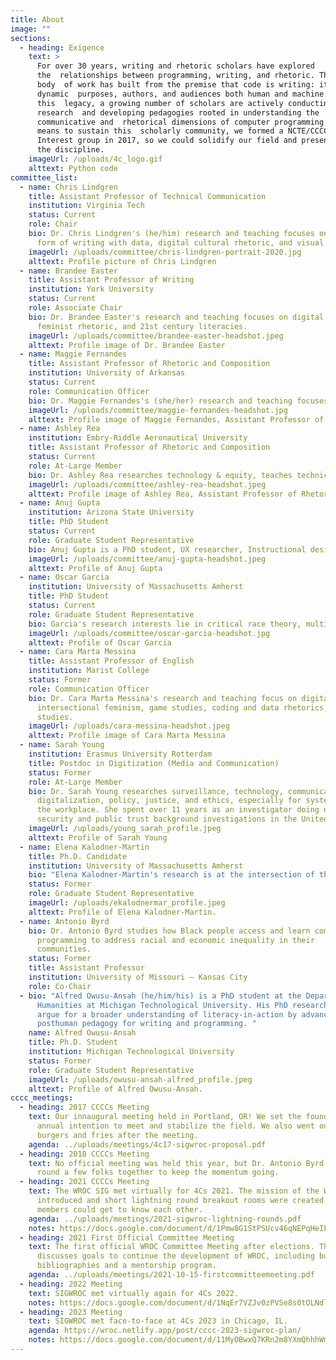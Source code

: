 ```yaml
---
title: About
image: ""
sections:
  - heading: Exigence
    text: >
      For over 30 years, writing and rhetoric scholars have explored
      the  relationships between programming, writing, and rhetoric. This
      body  of work has built from the premise that code is writing: it has
      dynamic  purposes, authors, and audiences both human and machine. Out of
      this  legacy, a growing number of scholars are actively conducting
      research  and developing pedagogies rooted in understanding the
      communicative and  rhetorical dimensions of computer programming. As a
      means to sustain this  scholarly community, we formed a NCTE/CCCC Special
      Interest group in 2017, so we could solidify our field and presence across
      the discipline.
    imageUrl: /uploads/4c_logo.gif
    alttext: Python code
committee_list:
  - name: Chris Lindgren
    title: Assistant Professor of Technical Communication
    institution: Virginia Tech
    status: Current
    role: Chair
    bio: Dr. Chris Lindgren's (he/him) research and teaching focuses on coding as a
      form of writing with data, digital cultural rhetoric, and visual rhetoric.
    imageUrl: /uploads/committee/chris-lindgren-portrait-2020.jpg
    alttext: Profile picture of Chris Lindgren
  - name: Brandee Easter
    title: Assistant Professor of Writing
    institution: York University
    status: Current
    role: Associate Chair
    bio: Dr. Brandee Easter's research and teaching focuses on digital rhetoric,
      feminist rhetoric, and 21st century literacies.
    imageUrl: /uploads/committee/brandee-easter-headshot.jpeg
    alttext: Profile image of Dr. Brandee Easter
  - name: Maggie Fernandes
    title: Assistant Professor of Rhetoric and Composition
    institution: University of Arkansas
    status: Current
    role: Communication Officer
    bio: Dr. Maggie Fernandes's (she/her) research and teaching focuses on digital cultural rhetorics, visual rhetoric, content moderation, and writing assessment.
    imageUrl: /uploads/committee/maggie-fernandes-headshot.jpg
    alttext: Profile image of Maggie Fernandes, Assistant Professor of Rhetoric and Composition
  - name: Ashley Rea
    institution: Embry-Riddle Aeronautical University
    title: Assistant Professor of Rhetoric and Composition
    status: Current
    role: At-Large Member
    bio: Dr. Ashley Rea researches technology & equity, teaches technical communication and ux writing, and serves as the Director of the Eagle Writing & Design Lab. Her work specializes in feminist coding literacy.
    imageUrl: /uploads/committee/ashley-rea-headshot.jpeg
    alttext: Profile image of Ashley Rea, Assistant Professor of Rhetoric and Composition
  - name: Anuj Gupta
    institution: Arizona State University
    title: PhD Student
    status: Current
    role: Graduate Student Representative
    bio: Anuj Gupta is a PhD student, UX researcher, Instructional designer, and Data Science and Digital Scholarship Fellow at the University of Arizona. His research and teaching agenda focuses on designing, analyzing, testing, and deploying educational technologies to create transformative learning experiences that promote social justice, inclusion, and empowerment for diverse audiences.
    imageUrl: /uploads/committee/anuj-gupta-headshot.jpeg
    alttext: Profile of Anuj Gupta
  - name: Oscar Garcia
    institution: University of Massachusetts Amherst
    title: PhD Student
    status: Current
    role: Graduate Student Representative
    bio: Garcia's research interests lie in critical race theory, multimodal pedagogy, first year writing instruction, writing pedagogy, code-meshing, BIPOC rhetoric and Hip Hop pedagogy.
    imageUrl: /uploads/committee/oscar-garcia-headshot.jpg
    alttext: Profile of Oscar Garcia
  - name: Cara Marta Messina
    title: Assistant Professor of English
    institution: Marist College
    status: Former
    role: Communication Officer
    bio: Dr. Cara Marta Messina's research and teaching focus on digital rhetoric,
      intersectional feminism, game studies, coding and data rhetorics, and fan
      studies.
    imageUrl: /uploads/cara-messina-headshot.jpeg
    alttext: Profile image of Cara Marta Messina
  - name: Sarah Young
    institution: Erasmus University Rotterdam
    title: Postdoc in Digitization (Media and Communication)
    status: Former
    role: At-Large Member
    bio: Dr. Sarah Young researches surveillance, technology, communication,
      digitalization, policy, justice, and ethics, especially for systems and in
      the workplace. She spent over 11 years as an investigator doing national
      security and public trust background investigations in the United States.
    imageUrl: /uploads/young_sarah_profile.jpeg
    alttext: Profile of Sarah Young
  - name: Elena Kalodner-Martin
    title: Ph.D. Candidate
    institution: University of Massachusetts Amherst
    bio: "Elena Kalodner-Martin's research is at the intersection of the rhetoric of health and medicine, technical communication, and feminist studies. Her dissertation theorizes patient narratives on social media as a form of technical and technological expertise."
    status: Former
    role: Graduate Student Representative
    imageUrl: /uploads/ekalodnermar_profile.jpeg
    alttext: Profile of Elena Kalodner-Martin.
  - name: Antonio Byrd
    bio: Dr. Antonio Byrd studies how Black people access and learn computer
      programming to address racial and economic inequality in their
      communities.
    status: Former
    title: Assistant Professor
    institution: University of Missouri – Kansas City
    role: Co-Chair
  - bio: "Alfred Owusu-Ansah (he/him/his) is a PhD student at the Department of
      Humanities at Michigan Technological University. His PhD research seeks to
      argue for a broader understanding of literacy-in-action by advancing a
      posthuman pedagogy for writing and programming. "
    name: Alfred Owusu-Ansah
    title: Ph.D. Student
    institution: Michigan Technological University
    status: Former
    role: Graduate Student Representative
    imageUrl: /uploads/owusu-ansah-alfred_profile.jpeg
    alttext: Profile of Alfred Owusu-Ansah.
cccc_meetings:
  - heading: 2017 CCCCs Meeting
    text: Our innaugural meeting held in Portland, OR! We set the foundations of the
      annual intention to meet and stabilize the field. We also went out for
      burgers and fries after the meeting.
    agenda: ../uploads/meetings/4c17-sigwroc-proposal.pdf
  - heading: 2018 CCCCs Meeting
    text: No official meeting was held this year, but Dr. Antonio Byrd was able to
      round a few folks together to keep the momentum going.
  - heading: 2021 CCCCs Meeting
    text: The WROC SIG met virtually for 4Cs 2021. The mission of the WROC group was
      introduced and short lightning round breakout rooms were created so group
      members could get to know each other.
    agenda: ../uploads/meetings/2021-sigwroc-lightning-rounds.pdf
    notes: https://docs.google.com/document/d/1Pmw8G1StPSUcv46qNEPqHeIFW7HylQiw4pqEvw2TXBY/edit?usp=sharing
  - heading: 2021 First Official Committee Meeting
    text: The first official WROC Committee Meeting after elections. The committee
      discusses goals to continue the development of WROC, including building
      bibliographies and a mentorship program.
    agenda: ../uploads/meetings/2021-10-15-firstcommitteemeeting.pdf
  - heading: 2022 Meeting
    text: SIGWROC met virtually again for 4Cs 2022.
    notes: https://docs.google.com/document/d/1NqEr7VZJv0zPVSe8s0tOLNdlHXkOcMAA4rv_YohB8qY/edit?usp=sharing
  - heading: 2023 Meeting
    text: SIGWROC met face-to-face at 4Cs 2023 in Chicago, IL.
    agenda: https://wroc.netlify.app/post/cccc-2023-sigwroc-plan/
    notes: https://docs.google.com/document/d/11MyOBwxQ7KRn2m8YXmQhhhWm4hYHKt7-nlSZvJnzEC8/edit?usp=sharing
---
```

